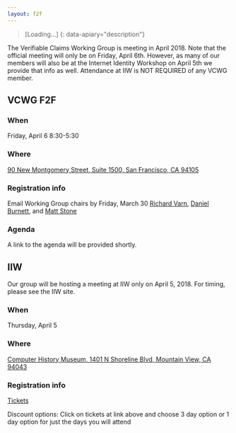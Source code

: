 ```yaml
---
layout: f2f
---
```

> [Loading…]
{: data-apiary="description"}

The Verifiable Claims Working Group is meeting in April 2018.  Note
that the official meeting will only be on Friday, April
6th. However, as many of our members will also be at the Internet
Identity Workshop on April 5th we provide that info as well.
Attendance at IIW is NOT REQUIRED of any VCWG member.

## VCWG F2F
### When
Friday, April 6	8:30-5:30

### Where
[90 New Montgomery Street, Suite 1500, San Francisco, CA
94105](https://www.google.com/maps/place/90+New+Montgomery+St+%231500,+San+Francisco,+CA+94105/)

### Registration info

Email Working Group chairs by Friday, March 30 [Richard
Varn](mailto:rvarn@ets.org), [Daniel
Burnett](mailto:danielcburnett@gmail.com), and [Matt
Stone](mailto:matt.stone@pearson.com)

### Agenda

A link to the agenda will be provided shortly.

## IIW

Our group will be hosting a meeting at IIW only on April 5, 2018.  For
timing, please see the IIW site.

### When

Thursday, April 5

### Where

[Computer History Museum, 1401 N Shoreline Blvd, Mountain View, CA
94043](http://www.computerhistory.org/)

### Registration info

[Tickets](https://www.eventbrite.com/e/internet-identity-workshop-iiwxxvi-26-2018a-tickets-39785360083)

Discount options: Click on tickets at link above and choose 3 day
option or 1 day option for just the days you will attend
